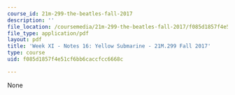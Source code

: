 ```yaml
---
course_id: 21m-299-the-beatles-fall-2017
description: ''
file_location: /coursemedia/21m-299-the-beatles-fall-2017/f085d1857f4e51cf6bb6caccfcc6668c_MIT21M_299F17_Notes16.pdf
file_type: application/pdf
layout: pdf
title: 'Week XI - Notes 16: Yellow Submarine - 21M.299 Fall 2017'
type: course
uid: f085d1857f4e51cf6bb6caccfcc6668c

---
```

None